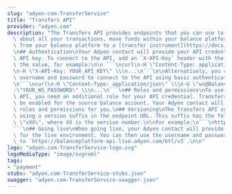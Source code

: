 ```yaml
---
slug: "adyen-com-TransferService"
title: "Transfers API"
provider: "adyen.com"
description: "The Transfers API provides endpoints that you can use to get information\
  \ about all your transactions, move funds within your balance platform or send funds\
  \ from your balance platform to a [transfer instrument](https://docs.adyen.com/api-explorer/#/legalentity/latest/post/transferInstruments).\n\
  \n## Authentication\nYour Adyen contact will provide your API credential and an\
  \ API key. To connect to the API, add an `X-API-Key` header with the API key as\
  \ the value, for example:\n\n ```\ncurl\n-H \"Content-Type: application/json\" \\\
  \n-H \"X-API-Key: YOUR_API_KEY\" \\\n...\n```\n\nAlternatively, you can use the\
  \ username and password to connect to the API using basic authentication. For example:\n\
  \n```\ncurl\n-H \"Content-Type: application/json\" \\\n-U \"ws@BalancePlatform.YOUR_BALANCE_PLATFORM\"\
  :\"YOUR_WS_PASSWORD\" \\\n...\n```\n## Roles and permissions\nTo use the Transfers\
  \ API, you need an additional role for your API credential. Transfers must also\
  \ be enabled for the source balance account. Your Adyen contact will set up the\
  \ roles and permissions for you.\n## Versioning\nThe Transfers API supports [versioning](https://docs.adyen.com/development-resources/versioning)\
  \ using a version suffix in the endpoint URL. This suffix has the following format:\
  \ \"vXX\", where XX is the version number.\n\nFor example:\n```\nhttps://balanceplatform-api-test.adyen.com/btl/v3/transfers\n\
  ```\n## Going live\nWhen going live, your Adyen contact will provide your API credential\
  \ for the live environment. You can then use the username and password to send requests\
  \ to `https://balanceplatform-api-live.adyen.com/btl/v3`.\n\n"
logo: "adyen.com-TransferService-logo.svg"
logoMediaType: "image/svg+xml"
tags:
- "payment"
stubs: "adyen.com-TransferService-stubs.json"
swagger: "adyen.com-TransferService-swagger.json"
---
```

